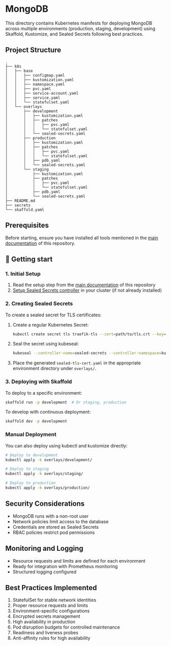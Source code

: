 # MongoDB

This directory contains Kubernetes manifests for deploying MongoDB across multiple environments (production, staging, development) using Skaffold, Kustomize, and Sealed Secrets following best practices.

## Project Structure

```
.
├── k8s
│   ├── base
│   │   ├── configmap.yaml
│   │   ├── kustomization.yaml
│   │   ├── namespace.yaml
│   │   ├── pvc.yaml
│   │   ├── service-account.yaml
│   │   ├── service.yaml
│   │   └── statefulset.yaml
│   └── overlays
│       ├── development
│       │   ├── kustomization.yaml
│       │   ├── patches
│       │   │   ├── pvc.yaml
│       │   │   └── statefulset.yaml
│       │   └── sealed-secrets.yaml
│       ├── production
│       │   ├── kustomization.yaml
│       │   ├── patches
│       │   │   ├── pvc.yaml
│       │   │   └── statefulset.yaml
│       │   ├── pdb.yaml
│       │   └── sealed-secrets.yaml
│       └── staging
│           ├── kustomization.yaml
│           ├── patches
│           │   ├── pvc.yaml
│           │   └── statefulset.yaml
│           ├── pdb.yaml
│           └── sealed-secrets.yaml
├── README.md
├── secrets
└── skaffold.yaml
```

## Prerequisites

Before starting, ensure you have installed all tools mentioned in the [main documentation](../../README.md#-prerequisites) of this repository.

## 🚀 Getting start

### 1. Initial Setup

1. Read the setup step from the [main documentation](../../../README.md#setup-environment-variables) of this repository
2. [Setup Sealed Secrets controller](../../../security/sealed-secrets/README.md#-getting-start) in your cluster (if not already installed)

### 2. Creating Sealed Secrets

To create a sealed secret for TLS certificates:

1. Create a regular Kubernetes Secret:
   ```bash
   kubectl create secret tls traefik-tls --cert=path/to/tls.crt --key=path/to/tls.key --dry-run=client -o yaml > secrets/.secret.yaml
   ```

2. Seal the secret using kubeseal:
   ```bash
   kubeseal --controller-name=sealed-secrets --controller-namespace=kube-system -o yaml < secrets/.secret.yaml > sealed-tls-cert.yaml
   ```

3. Place the generated `sealed-tls-cert.yaml` in the appropriate environment directory under `overlays/`.

### 3. Deploying with Skaffold

To deploy to a specific environment:

```bash
skaffold run -p development  # Or staging, production
```

To develop with continuous deployment:

```bash
skaffold dev -p development
```

### Manual Deployment

You can also deploy using kubectl and kustomize directly:

```bash
# Deploy to development
kubectl apply -k overlays/development/

# Deploy to staging
kubectl apply -k overlays/staging/

# Deploy to production
kubectl apply -k overlays/production/
```

## Security Considerations

- MongoDB runs with a non-root user
- Network policies limit access to the database
- Credentials are stored as Sealed Secrets
- RBAC policies restrict pod permissions

## Monitoring and Logging

- Resource requests and limits are defined for each environment
- Ready for integration with Prometheus monitoring
- Structured logging configured

## Best Practices Implemented

1. StatefulSet for stable network identities
2. Proper resource requests and limits
3. Environment-specific configurations
4. Encrypted secrets management
5. High availability in production
6. Pod disruption budgets for controlled maintenance
7. Readiness and liveness probes
8. Anti-affinity rules for high availability
